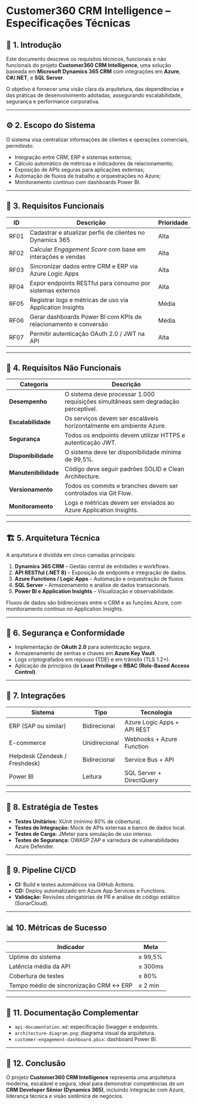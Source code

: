 # Customer360 CRM Intelligence – Especificações Técnicas

## 📘 1. Introdução
Este documento descreve os requisitos técnicos, funcionais e não funcionais do projeto **Customer360 CRM Intelligence**, uma solução baseada em **Microsoft Dynamics 365 CRM** com integrações em **Azure**, **C#/.NET**, e **SQL Server**.

O objetivo é fornecer uma visão clara da arquitetura, das dependências e das práticas de desenvolvimento adotadas, assegurando escalabilidade, segurança e performance corporativa.

---

## ⚙️ 2. Escopo do Sistema
O sistema visa centralizar informações de clientes e operações comerciais, permitindo:
- Integração entre CRM, ERP e sistemas externos;
- Cálculo automático de métricas e indicadores de relacionamento;
- Exposição de APIs seguras para aplicações externas;
- Automação de fluxos de trabalho e orquestrações no Azure;
- Monitoramento contínuo com dashboards Power BI.

---

## 🧩 3. Requisitos Funcionais
| ID | Descrição | Prioridade |
|----|------------|-------------|
| RF01 | Cadastrar e atualizar perfis de clientes no Dynamics 365 | Alta |
| RF02 | Calcular *Engagement Score* com base em interações e vendas | Alta |
| RF03 | Sincronizar dados entre CRM e ERP via Azure Logic Apps | Alta |
| RF04 | Expor endpoints RESTful para consumo por sistemas externos | Alta |
| RF05 | Registrar logs e métricas de uso via Application Insights | Média |
| RF06 | Gerar dashboards Power BI com KPIs de relacionamento e conversão | Média |
| RF07 | Permitir autenticação OAuth 2.0 / JWT na API | Alta |

---

## 🧱 4. Requisitos Não Funcionais
| Categoria | Descrição |
|------------|------------|
| **Desempenho** | O sistema deve processar 1.000 requisições simultâneas sem degradação perceptível. |
| **Escalabilidade** | Os serviços devem ser escaláveis horizontalmente em ambiente Azure. |
| **Segurança** | Todos os endpoints devem utilizar HTTPS e autenticação JWT. |
| **Disponibilidade** | O sistema deve ter disponibilidade mínima de 99,5%. |
| **Manutenibilidade** | Código deve seguir padrões SOLID e Clean Architecture. |
| **Versionamento** | Todos os commits e branches devem ser controlados via Git Flow. |
| **Monitoramento** | Logs e métricas devem ser enviados ao Azure Application Insights. |

---

## 🏗️ 5. Arquitetura Técnica
A arquitetura é dividida em cinco camadas principais:

1. **Dynamics 365 CRM** – Gestão central de entidades e workflows.
2. **API RESTful (.NET 8)** – Exposição de endpoints e integração de dados.
3. **Azure Functions / Logic Apps** – Automação e orquestração de fluxos.
4. **SQL Server** – Armazenamento e análise de dados transacionais.
5. **Power BI e Application Insights** – Visualização e observabilidade.

Fluxos de dados são bidirecionais entre o CRM e as funções Azure, com monitoramento contínuo no Application Insights.

---

## 🔐 6. Segurança e Conformidade
- Implementação de **OAuth 2.0** para autenticação segura.
- Armazenamento de senhas e chaves em **Azure Key Vault**.
- Logs criptografados em repouso (TDE) e em trânsito (TLS 1.2+).
- Aplicação de princípios de **Least Privilege** e **RBAC (Role-Based Access Control)**.

---

## 🧠 7. Integrações
| Sistema | Tipo | Tecnologia |
|----------|------|-------------|
| ERP (SAP ou similar) | Bidirecional | Azure Logic Apps + API REST |
| E-commerce | Unidirecional | Webhooks + Azure Function |
| Helpdesk (Zendesk / Freshdesk) | Bidirecional | Service Bus + API |
| Power BI | Leitura | SQL Server + DirectQuery |

---

## 🧪 8. Estratégia de Testes
- **Testes Unitários:** XUnit (mínimo 80% de cobertura).  
- **Testes de Integração:** Mock de APIs externas e banco de dados local.  
- **Testes de Carga:** JMeter para simulação de uso intenso.  
- **Testes de Segurança:** OWASP ZAP e varredura de vulnerabilidades Azure Defender.

---

## 🔄 9. Pipeline CI/CD
- **CI:** Build e testes automáticos via GitHub Actions.  
- **CD:** Deploy automatizado em Azure App Services e Functions.  
- **Validação:** Revisões obrigatórias de PR e análise de código estático (SonarCloud).

---

## 📊 10. Métricas de Sucesso
| Indicador | Meta |
|------------|------|
| Uptime do sistema | ≥ 99,5% |
| Latência média da API | ≤ 300ms |
| Cobertura de testes | ≥ 80% |
| Tempo médio de sincronização CRM ↔ ERP | ≤ 2 min |

---

## 📄 11. Documentação Complementar
- `api-documentation.md`: especificação Swagger e endpoints.
- `architecture-diagram.png`: diagrama visual da arquitetura.
- `customer-engagement-dashboard.pbix`: dashboard Power BI.

---

## 🧰 12. Conclusão
O projeto **Customer360 CRM Intelligence** representa uma arquitetura moderna, escalável e segura, ideal para demonstrar competências de um **CRM Developer Sênior (Dynamics 365)**, incluindo integração com Azure, liderança técnica e visão sistêmica de negócios.
